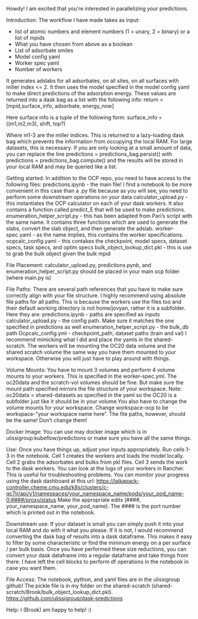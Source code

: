 Howdy! I am excited that you're interested in parallelizing your predictions.

Introduction:
The workflow I have made takes as input:
 - list of atomic numbers and element numbers (1 = unary, 2 = binary) or a list of mpids
 - What you have chosen from above as a boolean
 - List of adsorbate smiles
 - Model config yaml
 - Worker spec yaml
 - Number of workers

It generates adslabs for all adsorbates, on all sites, on all surfaces with miller index <= 2. It then uses the model specified in the model config yaml to make direct predictions of the adsorption energy. These values are returned into a dask bag as a list with the following info:
return = [mpid,surface_info, adsorbate, energy_now]

Here surface info is a tuple of the following form:
surface_info = ((m1,m2,m3), shift, top?)

Where m1-3 are the miller indices. This is returned to a lazy-loading dask bag which prevents the information from occupying the local RAM. For large datasets, this is necessary. If you are only looking at a small amount of data, you can replace the line 
predictions = predictions_bag.persist()
with 
predictions = predictions_bag.compute()
and the results will be stored in your local RAM and may be queried like a list.

Getting started:
In addition to the OCP repo, you need to have access to the following files:
predictions.ipynb - the main file! I find a notebook to be more convenient in this case than a .py file because as you will see, you need to perform some downstream operations on your data
calculator_upload.py - this instantiates the OCP calculator on each of your dask workers. It also contains a function called predict_E that will be used to make predictions.
enumeration_helper_script.py - this has been adapted from Pari’s script with the same name. It contains three functions which are used to generate the slabs, convert the slab object, and then generate the adslab.
worker-spec.yaml - as the name implies, this contains the worker specifications.
ocpcalc_config.yaml - this contakes the checkpoint, model specs, dataset specs, task specs, and optim specs
bulk_object_lookup_dict.pkl - this is use to grab the bulk object given the bulk mpid

File Placement:
calculator_upload.py, predictions.pynb, and enumeration_helper_script.py should be placed in your main ocp folder (where main.py is)

File Paths:
There are several path references that you have to make sure correctly align with your file structure. I highly recommend using absolute file paths for all paths. This is because the workers use the files too and their default working directory is not home/jovyan, rather it is a subfolder. Here they are:
predictions.ipynb - paths are specified as inputs
calculator_upload.py - the config path. Make sure it matches the one specified in predictions as well
enumeration_helper_script.py - the bulk_db path
Ocpcalc_config.yml - checkpoint_path, dataset paths (train and val)
I recommend mimicking what I did and place the yamls in the shared-scratch. The workers will be mounting the OC20 data volume and the shared scratch volume the same way you have them mounted to your workspace. Otherwise you will just have to play around with things.

Volume Mounts:
You have to mount 3 volumes and perform 4 volume mounts to your workers. This is specified in the worker-spec.yml. The oc20data and the scratch-vol volumes should be fine. But make sure the mount path specified mirrors the file structure of your workspace.
Note: oc20data = shared-datasets as specified in the yaml so the OC20 is a subfolder just like it should be in your volume.You also have to change the volume mounts for your workspace. Change workspace-ocp to be workspace-”your workspace name here”. The file paths, however, should be the same! Don’t change them!

Docker Image:
You can use may docker image which is in ulissigroup:kubeflow/predictions or make sure you have all the same things. 

Use:
Once you have things up, adjust your inputs appropriately. Run cells 1-3 in the notebook. Cell 1 creates the workers and loads the model locally. Cell 2 grabs the adsorbates and bulks from pkl files. Cell 3 sends the work to the dask workers. You can look at the logs of your workers in Rancher. This is useful for troubleshooting problems. You can monitor your progress using the dask dashboard at this url:
https://laikapack-controller.cheme.cmu.edu/k8s/clusters/c-qc7lr/api/v1/namespaces/your_namespace_name/pods/your_pod_name-0:####/proxy/status
Make the appropriate edits (####, your_namespace_name, your_pod_name). The #### is the port number which is printed out in the notebook.

Downstream use:
If your dataset is small you can simply push it into your local RAM and do with it what you please. If it is not, I would recommend converting the dask bag of results into a dask dataframe. This makes it easy to filter by some characteristic or find the minimum energy on a per surface / per bulk basis. Once you have performed these size reductions, you can convert your dask dataframe into a regular dataframe and take things from there. I have left the cell blocks to perform df operations in the notebook in case you want them.

File Access:
The notebook, python, and yaml files are in the ulissigroup github! The pickle file is in my folder on the shared-scratch (shared-scratch/Brook/bulk_object_lookup_dict.pkl).
https://github.com/ulissigroup/dask-predictions

Help:
I (Brook) am happy to help! :) 
